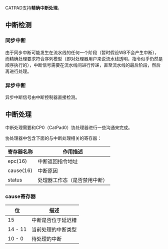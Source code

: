 CATPAD支持**精确中断处理**。

## 中断检测
### 同步中断

由于同步中断可能发生在流水线的任何一个阶段（暂时假设WB不会产生中断），而精确处理要求符合序列模型（即对处理器用户来说流水线透明，指令似乎仍然是顺序执行的），中断信号需要在流水线间进行传递，直至流水线的最后阶段，然后再进行处理。

### 异步中断

异步中断信号由中断控制器直接检测。

## 中断处理

中断处理需要和CP0（CatPad0）协处理器进行一些沟通来完成。

协处理器中包含下面的与中断处理相关的寄存器：

| 寄存器名称 | 作用描述 |
| ---------- | -------- |
| epc(16)        | 中断返回指令地址 |
| cause(16)      | 中断原因 |
| status     | 处理器工作态（是否禁用中断） |

### cause寄存器

| 位 | 描述 |
| --- | ---- |
| 15  | 中断是否位于延迟槽 |
| 14 - 11 | 当前处理的中断类型 |
| 10 - 0 | 待处理的中断 |



